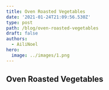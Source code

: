 ```yaml
---
title: Oven Roasted Vegetables
date: '2021-01-24T21:09:56.530Z'
type: post
path: /blog/oven-roasted-vegetables
draft: false
authors:
  - AiliNoel
hero:
  image: ../images/1.png
---
```

## Oven Roasted Vegetables